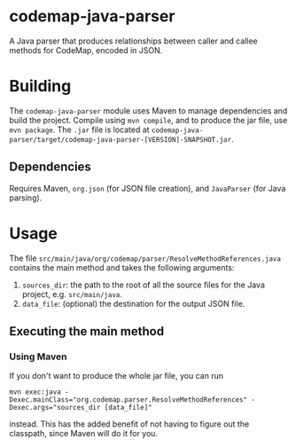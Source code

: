 codemap-java-parser
===================
A Java parser that produces relationships between caller and callee methods for CodeMap, encoded in JSON.

# Building
The `codemap-java-parser` module uses Maven to manage dependencies and build the project. 
Compile using `mvn compile`, and to produce the jar file, use `mvn package`. The `.jar` file is located at `codemap-java-parser/target/codemap-java-parser-[VERSION]-SNAPSHOT.jar`.

## Dependencies
Requires Maven, `org.json` (for JSON file creation), and `JavaParser` (for Java parsing).

# Usage
The file `src/main/java/org/codemap/parser/ResolveMethodReferences.java` contains the main method and takes the following arguments:

1. `sources_dir`: the path to the root of all the source files for the Java project, e.g. `src/main/java`.
2. `data_file`: (optional) the destination for the output JSON file.

## Executing the main method

### Using Maven
If you don't want to produce the whole jar file, you can run

```
mvn exec:java -Dexec.mainClass="org.codemap.parser.ResolveMethodReferences" -Dexec.args="sources_dir [data_file]"
```

instead. This has the added benefit of not having to figure out the classpath, since Maven will do it for you.
